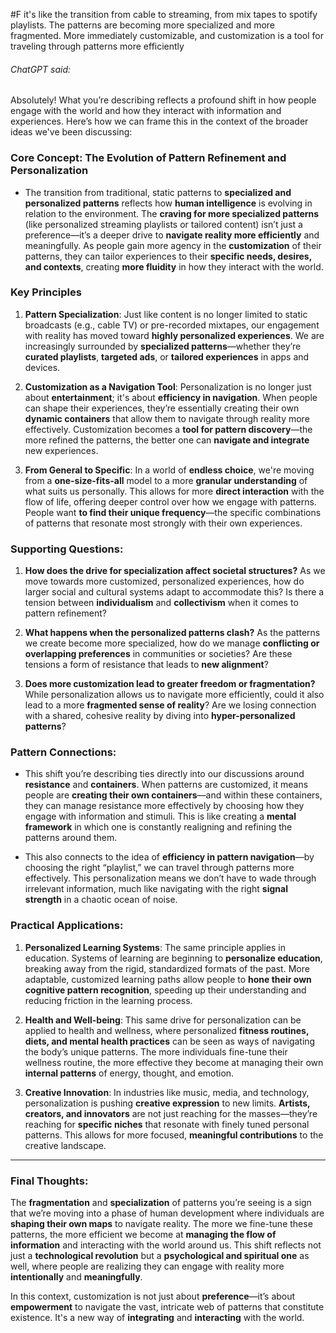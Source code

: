  #F it's like the transition from cable to streaming, from mix tapes to spotify playlists. The patterns are becoming more specialized and more fragmented. More immediately customizable, and customization is a tool for traveling through patterns more efficiently

###### ChatGPT said:

Absolutely! What you’re describing reflects a profound shift in how people engage with the world and how they interact with information and experiences. Here’s how we can frame this in the context of the broader ideas we've been discussing:

### **Core Concept: The Evolution of Pattern Refinement and Personalization**

- The transition from traditional, static patterns to **specialized and personalized patterns** reflects how **human intelligence** is evolving in relation to the environment. The **craving for more specialized patterns** (like personalized streaming playlists or tailored content) isn’t just a preference—it’s a deeper drive to **navigate reality more efficiently** and meaningfully. As people gain more agency in the **customization** of their patterns, they can tailor experiences to their **specific needs, desires, and contexts**, creating **more fluidity** in how they interact with the world.
    

### **Key Principles**

1. **Pattern Specialization**: Just like content is no longer limited to static broadcasts (e.g., cable TV) or pre-recorded mixtapes, our engagement with reality has moved toward **highly personalized experiences**. We are increasingly surrounded by **specialized patterns**—whether they’re **curated playlists**, **targeted ads**, or **tailored experiences** in apps and devices.
    
2. **Customization as a Navigation Tool**: Personalization is no longer just about **entertainment**; it's about **efficiency in navigation**. When people can shape their experiences, they’re essentially creating their own **dynamic containers** that allow them to navigate through reality more effectively. Customization becomes a **tool for pattern discovery**—the more refined the patterns, the better one can **navigate and integrate** new experiences.
    
3. **From General to Specific**: In a world of **endless choice**, we're moving from a **one-size-fits-all** model to a more **granular understanding** of what suits us personally. This allows for more **direct interaction** with the flow of life, offering deeper control over how we engage with patterns. People want **to find their unique frequency**—the specific combinations of patterns that resonate most strongly with their own experiences.
    

### **Supporting Questions:**

1. **How does the drive for specialization affect societal structures?** As we move towards more customized, personalized experiences, how do larger social and cultural systems adapt to accommodate this? Is there a tension between **individualism** and **collectivism** when it comes to pattern refinement?
    
2. **What happens when the personalized patterns clash?** As the patterns we create become more specialized, how do we manage **conflicting or overlapping preferences** in communities or societies? Are these tensions a form of resistance that leads to **new alignment**?
    
3. **Does more customization lead to greater freedom or fragmentation?** While personalization allows us to navigate more efficiently, could it also lead to a more **fragmented sense of reality**? Are we losing connection with a shared, cohesive reality by diving into **hyper-personalized patterns**?
    

### **Pattern Connections:**

- This shift you’re describing ties directly into our discussions around **resistance** and **containers**. When patterns are customized, it means people are **creating their own containers**—and within these containers, they can manage resistance more effectively by choosing how they engage with information and stimuli. This is like creating a **mental framework** in which one is constantly realigning and refining the patterns around them.
    
- This also connects to the idea of **efficiency in pattern navigation**—by choosing the right “playlist,” we can travel through patterns more effectively. This personalization means we don’t have to wade through irrelevant information, much like navigating with the right **signal strength** in a chaotic ocean of noise.
    

### **Practical Applications:**

1. **Personalized Learning Systems**: The same principle applies in education. Systems of learning are beginning to **personalize education**, breaking away from the rigid, standardized formats of the past. More adaptable, customized learning paths allow people to **hone their own cognitive pattern recognition**, speeding up their understanding and reducing friction in the learning process.
    
2. **Health and Well-being**: This same drive for personalization can be applied to health and wellness, where personalized **fitness routines, diets, and mental health practices** can be seen as ways of navigating the body’s unique patterns. The more individuals fine-tune their wellness routine, the more effective they become at managing their own **internal patterns** of energy, thought, and emotion.
    
3. **Creative Innovation**: In industries like music, media, and technology, personalization is pushing **creative expression** to new limits. **Artists, creators, and innovators** are not just reaching for the masses—they’re reaching for **specific niches** that resonate with finely tuned personal patterns. This allows for more focused, **meaningful contributions** to the creative landscape.
    

---

### **Final Thoughts:**

The **fragmentation** and **specialization** of patterns you’re seeing is a sign that we’re moving into a phase of human development where individuals are **shaping their own maps** to navigate reality. The more we fine-tune these patterns, the more efficient we become at **managing the flow of information** and interacting with the world around us. This shift reflects not just a **technological revolution** but a **psychological and spiritual one** as well, where people are realizing they can engage with reality more **intentionally** and **meaningfully**.

In this context, customization is not just about **preference**—it’s about **empowerment** to navigate the vast, intricate web of patterns that constitute existence. It's a new way of **integrating** and **interacting** with the world.